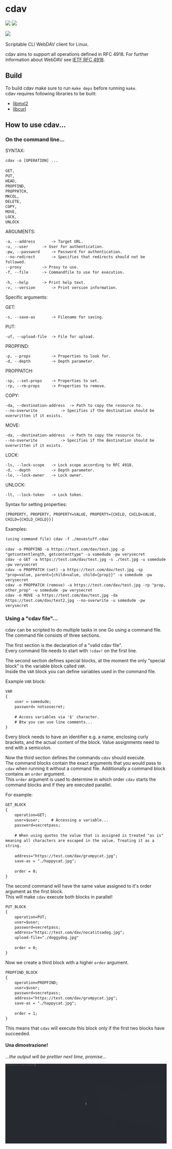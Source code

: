 # cdav

![](https://github.com/luv4bytes/cdav/workflows/ubuntu-16.04/badge.svg)
![](https://github.com/luv4bytes/cdav/workflows/ubuntu-18.04/badge.svg)

[![](https://github-readme-stats.vercel.app/api/pin/?username=luv4bytes&repo=cdav&theme=nightowl)](https://github.com/luv4bytes/cdav)


Scriptable CLI WebDAV client for Linux.

cdav aims to support all operations defined in RFC 4918.
For further information about WebDAV see <a href="https://tools.ietf.org/html/rfc4918">IETF RFC 4918</a>.

## Build

To build cdav make sure to run `make deps` before running `make`. <br>
cdav requires following libraries to be built:

- <a href="http://xmlsoft.org/">libmxl2</a>
- <a href="https://curl.se/libcurl/">libcurl</a>


## How to use cdav...


### On the command line...


SYNTAX:

	cdav -o [OPERATION] ... 

	GET,
	PUT,
	HEAD,
	PROPFIND,
	PROPPATCH,
	MKCOL,
	DELETE,
	COPY,
	MOVE,
	LOCK,
	UNLOCK


ARGUMENTS:

	-a, --address 		-> Target URL.
	-u, --user 		-> User for authentication.
	-pw, --password 	-> Password for authentication.
	--no-redirect 		-> Specifies that redirects should not be followed.
	--proxy 		-> Proxy to use.
	-f, --file 		-> Commandfile to use for execution.

	-h, --help 		-> Print help text.
	-v, --version 		-> Print version information.

Specific arguments:

GET:		

	-s, --save-as 		-> Filename for saving.	

PUT:	

	-uf, --upload-file 	-> File for upload.	

PROPFIND:	

	-p, --props 		-> Properties to look for.	
	-d, --depth 		-> Depth parameter.

PROPPATCH:	

	-sp, --set-props 	-> Properties to set.
	-rp, --rm-props 	-> Properties to remove.

COPY:	

	-da, --destination-address 	-> Path to copy the resource to.
	--no-overwrite 			-> Specifies if the destination should be overwritten if it exists.

MOVE:

	-da, --destination-address 	-> Path to copy the resource to.
	--no-overwrite 			-> Specifies if the destination should be overwritten if it exists.

LOCK:

	-ls, --lock-scope 	-> Lock scope according to RFC 4918.
	-d, --depth 		-> Depth parameter.
	-lo, --lock-owner 	-> Lock owner.

UNLOCK:

	-lt, --lock-token 	-> Lock token.

Syntax for setting properties:

	[PROPERTY, PROPERTY, PROPERTY=VALUE, PROPERTY={CHILD, CHILD=VALUE, CHILD={CHILD_CHILD}}]

Examples:

	(using command file) cdav -f ./movestuff.cdav

	cdav -o PROPFIND -a https://test.com/dav/test.jpg -p "getcontentlength, getcontenttype" -u somedude -pw verysecret
	cdav -o GET -a https://test.com/dav/test.jpg -s ./test.jpg -u somedude -pw verysecret
	cdav -o PROPPATCH (set) -a https://test.com/dav/test.jpg -sp "prop=value, parent={child=value, child={prop}}" -u somedude -pw verysecret
	cdav -o PROPPATCH (remove) -a https://test.com/dav/test.jpg -rp "prop, other_prop" -u somedude -pw verysecret
	cdav -o MOVE -a https://test.com/dav/test.jpg -da https://test.com/dav/test2.jpg --no-overwrite -u somedude -pw verysecret


### Using a "cdav file"...

cdav can be scripted to do multiple tasks in one Go using a command file.	
The command file consists of three sections.

The first section is the declaration of a "valid cdav file".	
Every command file needs to start with `!cdav!` on the first line.

The second section defines special blocks, at the moment the only "special block" is the variable block called `VAR`.	
Inside the `VAR` block you can define variables used in the command file.

Example `VAR` block:	

```
VAR
{
	user = somedude;
	password= notsosecret;
	
	# Access variables via '$' character.
	# Btw you can use line comments...
}
```

Every block needs to have an identifier e.g. a name, enclosing curly brackets, and the actual content of the block. Value assignments need to end with a semicolon.

Now the third section defines the commands `cdav` should execute. 	
The command blocks contain the exact arguments that you would pass to `cdav` when running it without a command file. Additionally a command block contains an `order` argument. 	
This `order` argument is used to determine in which order `cdav` starts the command blocks and if they are executed parallel.

For example:

```
GET_BLOCK
{
	operation=GET;
	user=$user;		# Accessing a variable...
	password=secretpass;
	
	# When using quotes the value that is assigned is treated "as is" meaning all characters are escaped in the value. Treating it as a string.
	
	address="https://test.com/dav/grumpycat.jpg";
	save-as = "./happycat.jpg";
	
	order = 0;
}
```

The second command will have the same value assigned to it's order argument as the first block. 	
This will make `cdav` execute both blocks in parallel!

```
PUT_BLOCK
{
	operation=PUT;
	user=$user;
	password=secretpass;
	address="https://test.com/dav/nocatitsadog.jpg";
	upload-file="./doggydog.jpg" 
	
	order = 0;
}
```

Now we create a third block with a higher `order` argument.

```
PROPFIND_BLOCK
{
	operation=PROPFIND;
	user=$user;
	password=secretpass;
	address="https://test.com/dav/grumpycat.jpg";
	save-as = "./happycat.jpg";
	
	order = 1;
}
```

This means that `cdav` will execute this block only if the first two blocks have succeeded.

#### Una dimostrazione!

*...the output will be prettier next time, promise...*

![](images/cmdfile-demo.gif)
